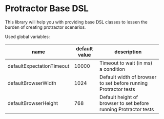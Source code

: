 # Protractor Base DSL

This library will help you with providing base DSL classes to lessen the burden of creating protractor scenarios.

Used global variables: 


|name|default value|description|
|---|---|---|
|defaultExpectationTimeout|10000|Timeout to wait (in ms) a condition|
|defaultBrowserWidth|1024|Default width of browser to set before running Protractor tests|
|defaultBrowserHeight|768|Default height of browser to set before running Protractor tests|
